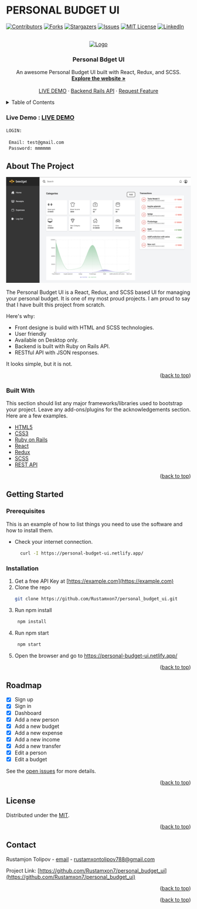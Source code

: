 # PERSONAL BUDGET UI

<div id="top"></div>

[![Contributors][contributors-shield]][contributors-url]
[![Forks][forks-shield]][forks-url]
[![Stargazers][stars-shield]][stars-url]
[![Issues][issues-shield]][issues-url]
[![MIT License][license-shield]][license-url]
[![LinkedIn][linkedin-shield]][linkedin-url]



<!-- PROJECT LOGO -->
<br />
<div align="center">
  <a href="https://personal-budget-ui.netlify.app/">
    <img src="https://personal-budget-ui.netlify.app/img/beedget.svg" alt="Logo" width="80" height="80">
  </a>

  <h3 align="center">Personal Bdget UI</h3>

  <p align="center">
    An awesome Personal Budget UI built with React, Redux, and SCSS.
    <br />
    <a href="https://personal-budget-ui.netlify.app/"><strong>Explore the website »</strong></a>
    <br />
    <br />
    <a href="https://personal-budget-ui.netlify.app/">LIVE DEMO</a>
    ·
    <a href="https://github.com/Rustamxon7/personal_budget">Backend Rails API</a>
    ·
    <a href="https://github.com/Rustamxon7/personal_budget_ui/issues">Request Feature</a>
  </p>
</div>



<!-- TABLE OF CONTENTS -->
<details>
  <summary>Table of Contents</summary>
  <ol>
    <li>
      <a href="#about-the-project">About The Project</a>
      <ul>
        <li><a href="#built-with">Built With</a></li>
      </ul>
    </li>
    <li>
      <a href="#getting-started">Getting Started</a>
      <ul>
        <li><a href="#prerequisites">Prerequisites</a></li>
        <li><a href="#installation">Installation</a></li>
      </ul>
    </li>
    <li><a href="#usage">Usage</a></li>
    <li><a href="#roadmap">Roadmap</a></li>
    <li><a href="#contributing">Contributing</a></li>
    <li><a href="#license">License</a></li>
    <li><a href="#contact">Contact</a></li>
    <li><a href="#acknowledgments">Acknowledgments</a></li>
  </ol>
</details>

### Live Demo :    <a href="https://personal-budget-ui.netlify.app/">LIVE DEMO</a>

<!-- LOGIN: 
USER EMAIL test@test.com
USER PASSWORD mmmmmm
 -->

```
LOGIN:

 Email: test@gmail.com
 Password: mmmmmm
```

<!-- ABOUT THE PROJECT -->
## About The Project

![desk](./src/assets/screenshot.png)

The Personal Budget UI is a React, Redux, and SCSS based UI for managing your personal budget.
It is one of my most proud projects. I am proud to say that I have built this project from scratch.

Here's why:
* Front designe is build with HTML and SCSS technologies.
* User friendly
* Available on Desktop only.
* Backend is built with Ruby on Rails API.
* RESTful API with JSON responses.

It looks simple, but it is not.

<p align="right">(<a href="#top">back to top</a>)</p>



### Built With

This section should list any major frameworks/libraries used to bootstrap your project. Leave any add-ons/plugins for the acknowledgements section. Here are a few examples.

* [HTML5 ](https://developer.mozilla.org/en-US/docs/Web/Guide/HTML/HTML5)
* [CSS3 ](https://developer.mozilla.org/en-US/docs/Web/CSS/CSS3)
* [Ruby on Rails ](https://rubyonrails.org/)
* [React ](https://reactjs.org/)
* [Redux ](https://redux.js.org/)
* [SCSS ](https://sass-lang.com/)
* [REST API ](https://restfulapi.net/)

<p align="right">(<a href="#top">back to top</a>)</p>



<!-- GETTING STARTED -->
## Getting Started

### Prerequisites

This is an example of how to list things you need to use the software and how to install them.
* Check your internet connection.
  ```sh
    curl -I https://personal-budget-ui.netlify.app/
  ```

### Installation

1. Get a free API Key at [https://example.com](https://example.com)
2. Clone the repo
   ```sh
   git clone https://github.com/Rustamxon7/personal_budget_ui.git
   ```
3. Run npm install
   ```sh
    npm install
   ```
4. Run npm start
   ```sh
    npm start
   ```
5. Open the browser and go to https://personal-budget-ui.netlify.app/

<p align="right">(<a href="#top">back to top</a>)</p>

<!-- ROADMAP -->
## Roadmap

- [x] Sign up
- [x] Sign in
- [x] Dashboard
- [x] Add a new person
- [x] Add a new budget
- [x] Add a new expense
- [x] Add a new income
- [x] Add a new transfer
- [x] Edit a person
- [x] Edit a budget

See the [open issues](https://github.com/Rustamxon7/personal_budget_ui/issues) for more details.

<p align="right">(<a href="#top">back to top</a>)</p>

<!-- LICENSE -->
## License

Distributed under the [MIT](./MIT). 

<p align="right">(<a href="#top">back to top</a>)</p>



<!-- CONTACT -->
## Contact

Rustamjon Tolipov - [email]() - rustamxontolipov788@gmail.com

Project Link: [https://github.com/Rustamxon7/personal_budget_ui](https://github.com/Rustamxon7/personal_budget_ui)

<p align="right">(<a href="#top">back to top</a>)</p>

<p align="right">(<a href="#top">back to top</a>)</p>



<!-- MARKDOWN LINKS & IMAGES -->
<!-- https://www.markdownguide.org/basic-syntax/#reference-style-links -->
[contributors-shield]: https://img.shields.io/github/contributors/othneildrew/Best-README-Template.svg?style=for-the-badge
[contributors-url]: https://github.com/Rustamxon7/personal_budget_ui/graphs/contributors
[forks-shield]: https://img.shields.io/github/forks/othneildrew/Best-README-Template.svg?style=for-the-badge
[forks-url]: https://github.com/Rustamxon7/personal_budget_ui/network/members
[stars-shield]: https://img.shields.io/github/stars/othneildrew/Best-README-Template.svg?style=for-the-badge
[stars-url]: https://github.com/Rustamxon7/personal_budget_ui/stargazers
[issues-shield]: https://img.shields.io/github/issues/othneildrew/Best-README-Template.svg?style=for-the-badge
[issues-url]: https://github.com/Rustamxon7/personal_budget_ui/issues
[license-shield]: https://img.shields.io/github/license/othneildrew/Best-README-Template.svg?style=for-the-badge
[license-url]: https://github.com/Rustamxon7/personal_budget_ui/blob/master/LICENSE
[linkedin-shield]: https://img.shields.io/badge/-LinkedIn-black.svg?style=for-the-badge&logo=linkedin&colorB=555
[linkedin-url]: https://www.linkedin.com/in/rustamjon-tolipov/
[product-screenshot]: https://www.webmobilefirst.com/en/screencasts/VpImottb_M/
